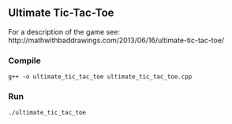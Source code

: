 <h2>Ultimate Tic-Tac-Toe</h2>

<p>For a description of the game see: http://mathwithbaddrawings.com/2013/06/16/ultimate-tic-tac-toe/</p>

<h3>Compile</h3>
<code>g++ -o ultimate_tic_tac_toe ultimate_tic_tac_toe.cpp</code>

<h3>Run</h3>
<code>./ultimate_tic_tac_toe</code>
